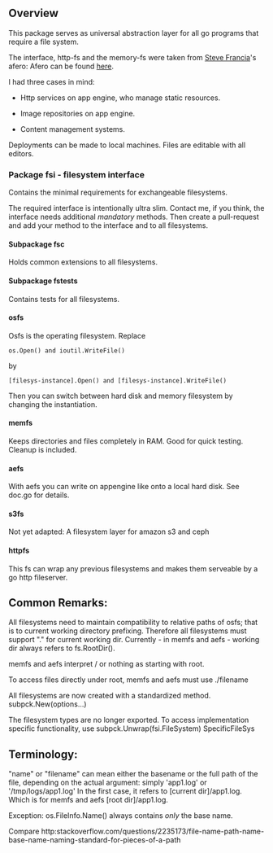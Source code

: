 Overview
--------------------
This package serves as universal abstraction
layer for all go programs that require a file system.

The interface, http-fs and the memory-fs were taken 
from [Steve Francia](https://twitter.com/spf13)'s afero:
Afero can be found [here](https:github.com/spf13/afero).

I had three cases in mind:

- Http services on app engine, who manage static resources.

- Image repositories on app engine.

- Content management systems.

Deployments can be made to local machines.
Files are editable with all editors.

### Package fsi - filesystem interface
Contains the minimal
requirements for exchangeable filesystems.

The required interface is intentionally ultra slim.
Contact me, if you think, the interface needs 
additional *mandatory* methods.
Then create a pull-request and add your method to the interface and to all filesystems.

#### Subpackage fsc 
Holds common extensions to all filesystems.
#### Subpackage fstests 
Contains tests for all filesystems.

#### osfs 
Osfs is the operating filesystem. Replace 
	
	os.Open() and ioutil.WriteFile()
by 
	
	[filesys-instance].Open() and [filesys-instance].WriteFile()

Then you can switch between hard disk and memory filesystem
by changing the instantiation.

#### memfs
Keeps directories and files completely in RAM.
Good for quick testing. Cleanup is included.

#### aefs
With aefs you can write on appengine like onto a local hard disk.
See doc.go for details.


#### s3fs
Not yet adapted: A filesystem layer for amazon s3 and ceph

#### httpfs
This fs can wrap any previous filesystems and makes them serveable by a go http fileserver.

Common Remarks:
--------------------
All filesystems need to maintain compatibility
to relative paths of osfs; that is to current working directory prefixing.
Therefore all filesystems must support "." for current working dir.
Currently - in memfs and aefs - working dir always refers to fs.RootDir().

memfs and aefs interpret / or nothing as starting with root.

To access files directly under root, memfs and aefs must use ./filename

All filesystems are now created with
a standardized method.
		subpck.New(options...)

The filesystem types are no longer exported.
To access implementation specific functionality, use
		subpck.Unwrap(fsi.FileSystem) SpecificFileSys

Terminology:
--------------------
"name" or "filename" can mean either the basename or the full path of the file,
depending on the actual argument:
		simply           'app1.log'
		or     '/tmp/logs/app1.log'
In the first case, it refers to [current dir]/app1.log.
Which is for memfs and aefs        [root dir]/app1.log.

Exception: os.FileInfo.Name()
always contains *only* the base name.

Compare http:stackoverflow.com/questions/2235173/file-name-path-name-base-name-naming-standard-for-pieces-of-a-path
